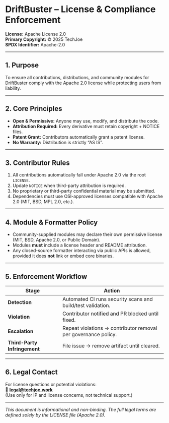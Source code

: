 # DriftBuster – License & Compliance Enforcement

**License:** Apache License 2.0  
**Primary Copyright:** © 2025 TechJoe  
**SPDX Identifier:** Apache-2.0  

---

## 1. Purpose
To ensure all contributions, distributions, and community modules for DriftBuster
comply with the Apache 2.0 license while protecting users from liability.

---

## 2. Core Principles

- **Open & Permissive:** Anyone may use, modify, and distribute the code.
- **Attribution Required:** Every derivative must retain copyright + NOTICE files.
- **Patent Grant:** Contributors automatically grant a patent license.
- **No Warranty:** Distribution is strictly “AS IS”.

---

## 3. Contributor Rules

1. All contributions automatically fall under Apache 2.0 via the root `LICENSE`.
2. Update `NOTICE` when third-party attribution is required.
3. No proprietary or third-party confidential material may be submitted.
4. Dependencies must use OSI-approved licenses compatible with Apache 2.0
   (MIT, BSD, MPL 2.0, etc.).

---

## 4. Module & Formatter Policy

- Community-supplied modules may declare their own permissive license
  (MIT, BSD, Apache 2.0, or Public Domain).
- Modules **must** include a license header and README attribution.
- Any closed-source formatter interacting via public APIs is allowed,
  provided it does **not** link or embed core binaries.

---

## 5. Enforcement Workflow

| Stage | Action |
|-------|---------|
| **Detection** | Automated CI runs security scans and build/test validation. |
| **Violation** | Contributor notified and PR blocked until fixed. |
| **Escalation** | Repeat violations → contributor removal per governance policy. |
| **Third-Party Infringement** | File issue → remove artifact until cleared. |

---

## 6. Legal Contact

For license questions or potential violations:  
📧 **legal@techjoe.work**  
(Use only for IP and license concerns, not technical support.)

---

*This document is informational and non-binding. The full legal terms are
defined solely by the LICENSE file (Apache 2.0).*
